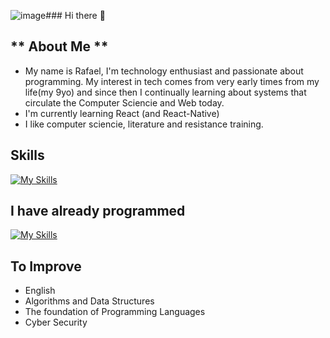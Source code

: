 ![image](https://github.com/farxC/farxC/assets/83882306/c1f07cbd-681b-4908-87ff-3f717d6aa192)### Hi there 👋 
 ## ** About Me ** 
  - My name is Rafael, I'm technology enthusiast and passionate about programming. My interest in tech comes from very early times from my life(my 9yo) and since then I continually learning about systems that circulate the Computer Sciencie and Web today.
  - I'm currently learning React (and React-Native)
  - I like computer sciencie, literature and resistance training.

## Skills
[![My Skills](https://skillicons.dev/icons?i=js,html,css,python,ts,vscode,react,git)](https://skillicons.dev)

## I have already programmed
[![My Skills](https://skillicons.dev/icons?i=java,flutter,c&perline=3)](https://skillicons.dev)

## To Improve
- English
- Algorithms and Data Structures
- The foundation of Programming Languages
- Cyber Security


<!--
**farxC/farxC** is a ✨ _special_ ✨ repository because its `README.md` (this file) appears on your GitHub profile.

Here are some ideas to get you started:

- 🔭 I’m currently working on ...
- 🌱 I’m currently learning ...
- 👯 I’m looking to collaborate on ...
- 🤔 I’m looking for help with ...
- 💬 Ask me about ...
- 📫 How to reach me: ...
- 😄 Pronouns: ...
- ⚡ Fun fact: ...
-->

